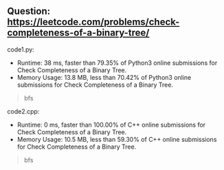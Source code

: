 ## Question: https://leetcode.com/problems/check-completeness-of-a-binary-tree/

code1.py:
* Runtime: 38 ms, faster than 79.35% of Python3 online submissions for Check Completeness of a Binary Tree.
* Memory Usage: 13.8 MB, less than 70.42% of Python3 online submissions for Check Completeness of a Binary Tree.
> bfs

code2.cpp:
* Runtime: 0 ms, faster than 100.00% of C++ online submissions for Check Completeness of a Binary Tree.
* Memory Usage: 10.5 MB, less than 59.30% of C++ online submissions for Check Completeness of a Binary Tree.
> bfs